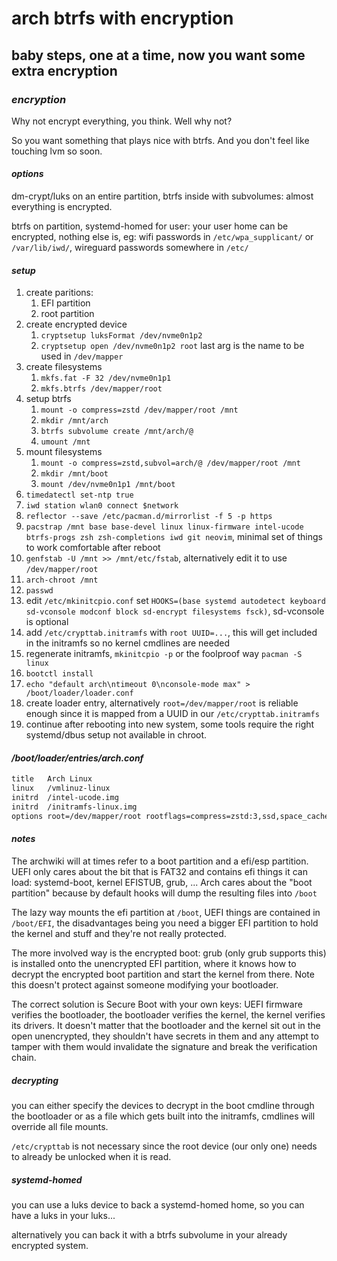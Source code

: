 # arch btrfs with encryption

## baby steps, one at a time, now you want some extra encryption


### _encryption_

Why not encrypt everything, you think.
Well why not?

So you want something that plays nice with btrfs.
And you don't feel like touching lvm so soon.

#### _options_

dm-crypt/luks on an entire partition, btrfs inside with subvolumes:
almost everything is encrypted.

btrfs on partition, systemd-homed for user:
your user home can be encrypted, nothing else is,
eg: wifi passwords in `/etc/wpa_supplicant/` or `/var/lib/iwd/`,
wireguard passwords somewhere in `/etc/`

#### _setup_

1. create paritions:
   1. EFI partition
   2. root partition
2. create encrypted device
   1. `cryptsetup luksFormat /dev/nvme0n1p2`
   2. `cryptsetup open /dev/nvme0n1p2 root` last arg is the name to be used in `/dev/mapper`
3. create filesystems
   1. `mkfs.fat -F 32 /dev/nvme0n1p1`
   2. `mkfs.btrfs /dev/mapper/root`
4. setup btrfs
   1. `mount -o compress=zstd /dev/mapper/root /mnt`
   2. `mkdir /mnt/arch`
   3. `btrfs subvolume create /mnt/arch/@`
   4. `umount /mnt`
5. mount filesystems
   1. `mount -o compress=zstd,subvol=arch/@ /dev/mapper/root /mnt`
   2. `mkdir /mnt/boot`
   3. `mount /dev/nvme0n1p1 /mnt/boot`
6. `timedatectl set-ntp true`
7. `iwd station wlan0 connect $network`
8. `reflector --save /etc/pacman.d/mirrorlist -f 5 -p https`
9. `pacstrap /mnt base base-devel linux linux-firmware intel-ucode btrfs-progs zsh zsh-completions iwd git neovim`, minimal set of things to work comfortable after reboot
10. `genfstab -U /mnt >> /mnt/etc/fstab`, alternatively edit it to use `/dev/mapper/root`
11. `arch-chroot /mnt`
12. `passwd`
13. edit `/etc/mkinitcpio.conf` set `HOOKS=(base systemd autodetect keyboard sd-vconsole modconf block sd-encrypt filesystems fsck)`, sd-vconsole is optional
14. add `/etc/crypttab.initramfs` with `root UUID=...`, this will get included in the initramfs so no kernel cmdlines are needed
15. regenerate initramfs, `mkinitcpio -p` or the foolproof way `pacman -S linux`
16. `bootctl install`
17. `echo "default arch\ntimeout 0\nconsole-mode max" > /boot/loader/loader.conf`
18. create loader entry, alternatively `root=/dev/mapper/root` is reliable enough since it is mapped from a UUID in our `/etc/crypttab.initramfs`
19. continue after rebooting into new system, some tools require the right systemd/dbus setup not available in chroot.

#### _/boot/loader/entries/arch.conf_

```txt
title   Arch Linux
linux   /vmlinuz-linux
initrd  /intel-ucode.img
initrd  /initramfs-linux.img
options root=/dev/mapper/root rootflags=compress=zstd:3,ssd,space_cache,subvol=arch/@ quiet rw
```

#### _notes_

The archwiki will at times refer to a boot partition and a efi/esp partition.
UEFI only cares about the bit that is FAT32 and contains efi things it can load: systemd-boot, kernel EFISTUB, grub, ...
Arch cares about the "boot partition" because by default hooks will dump the resulting files into `/boot`

The lazy way mounts the efi partition at `/boot`, UEFI things are contained in `/boot/EFI`,
the disadvantages being you need a bigger EFI partition to hold the kernel and stuff and they're not really protected.

The more involved way is the encrypted boot: grub (only grub supports this) is installed onto the unencrypted EFI partition,
where it knows how to decrypt the encrypted boot partition and start the kernel from there.
Note this doesn't protect against someone modifying your bootloader.

The correct solution is Secure Boot with your own keys: UEFI firmware verifies the bootloader,
the bootloader verifies the kernel, the kernel verifies its drivers.
It doesn't matter that the bootloader and the kernel sit out in the open unencrypted,
they shouldn't have secrets in them and any attempt to tamper with them would invalidate the signature and break the verification chain.

##### _decrypting_

you can either specify the devices to decrypt in the boot cmdline through the bootloader or as a file which gets built into the initramfs,
cmdlines will override all file mounts.

`/etc/crypttab` is not necessary since the root device (our only one) needs to already be unlocked when it is read.

##### _systemd-homed_

you can use a luks device to back a systemd-homed home,
so you can have a luks in your luks...

alternatively you can back it with a btrfs subvolume in your already
encrypted system.
